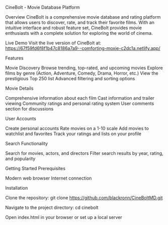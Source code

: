 CineBolt - Movie Database Platform

Overview
CineBolt is a comprehensive movie database and rating platform that allows users to discover, rate, and track their favorite films. With an intuitive interface and robust feature set, CineBolt provides movie enthusiasts with a complete solution for exploring the world of cinema.

Live Demo
Visit the live version of CineBolt at: https://67f59fd6f8f1b47c8186a7a9--comforting-moxie-c2dc1a.netlify.app/

Features

Movie Discovery
Browse trending, top-rated, and upcoming movies
Explore films by genre (Action, Adventure, Comedy, Drama, Horror, etc.)
View the prestigious Top 250 list
Advanced filtering and sorting options

Movie Details

Comprehensive information about each film
Cast information and trailer viewing
Community ratings and personal rating system
User comments section for discussions

User Accounts

Create personal accounts
Rate movies on a 1-10 scale
Add movies to watchlist and favorites
Track your ratings and lists on your profile

Search Functionality

Search for movies, actors, and directors
Filter search results by year, rating, and popularity

Getting Started
Prerequisites

Modern web browser
Internet connection

Installation

Clone the repository:
git clone https://github.com/blackronn/CineBoltMD.git

Navigate to the project directory:
cd cinebolt

Open index.html in your browser or set up a local server

